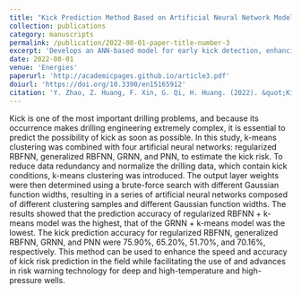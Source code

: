 ```yaml
---
title: "Kick Prediction Method Based on Artificial Neural Network Model"  
collection: publications  
category: manuscripts  
permalink: /publication/2022-08-01-paper-title-number-3
excerpt: 'Develops an ANN-based model for early kick detection, enhancing drilling safety in complex environments.'  
date: 2022-08-01  
venue: 'Energies'  
paperurl: 'http://academicpages.github.io/article3.pdf'
doiurl: 'https://doi.org/10.3390/en15165912'
citation: 'Y. Zhao, Z. Huang, F. Xin, G. Qi, H. Huang. (2022). &quot;Kick Prediction Method Based on Artificial Neural Network Model.&quot; <i>Energies</i> 15, no. 16: 5912.'  
---
```


Kick is one of the most important drilling problems, and because its occurrence makes drilling engineering extremely complex, it is essential to predict the possibility of kick as soon as possible. In this study, k-means clustering was combined with four artificial neural networks: regularized RBFNN, generalized RBFNN, GRNN, and PNN, to estimate the kick risk. To reduce data redundancy and normalize the drilling data, which contain kick conditions, k-means clustering was introduced. The output layer weights were then determined using a brute-force search with different Gaussian function widths, resulting in a series of artificial neural networks composed of different clustering samples and different Gaussian function widths. The results showed that the prediction accuracy of regularized RBFNN + k-means model was the highest, that of the GRNN + k-means model was the lowest. The kick prediction accuracy for regularized RBFNN, generalized RBFNN, GRNN, and PNN were 75.90%, 65.20%, 51.70%, and 70.16%, respectively. This method can be used to enhance the speed and accuracy of kick risk prediction in the field while facilitating the use of and advances in risk warning technology for deep and high-temperature and high-pressure wells.
